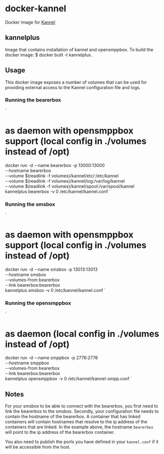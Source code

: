 docker-kannel
=============

Docker image for [Kannel](http://kannel.org/)

## kannelplus
Image that contains installation of kannel and opensmppbox.
To build the docker image:
$ docker built -t kannelplus .

## Usage ##
This docker image exposes a number of volumes that can be used for providing external access to the Kannel configuration file and logs.

### Running the bearerbox ###
`
# as daemon with opensmppbox support (local config in ./volumes instead of /opt)
docker run -d --name bearerbox -p 13000:13000 \
       --hostname bearerbox \
       --volume $(readlink -f volumes)/kannel/etc/:/etc/kannel \
       --volume $(readlink -f volumes)/kannel/log:/var/log/kannel \
       --volume $(readlink -f volumes)/kannel/spool:/var/spool/kannel \
         kannelplus bearerbox -v 0 /etc/kannel/kannel.conf
`

### Running the smsbox ###
`
# as daemon with opensmppbox support (local config in ./volumes instead of /opt)
docker run -d --name smsbox -p 13013:13013 \
       --hostname smsbox \
       --volumes-from bearerbox \
       --link bearerbox:bearerbox \
         kannelplus smsbox -v 0 /etc/kannel/kannel.conf
`

### Running the opensmppbox ###
`
# as daemon (local config in ./volumes instead of /opt)
docker run -d --name smppbox -p 2776:2776 \
       --hostname smppbox \
       --volumes-from bearerbox \
       --link bearerbox:bearerbox \
         kannelplus opensmppbox -v 0 /etc/kannel/kannel-smpp.conf
`


## Notes ##
For your smsbox to be able to connect with the bearerbox, you first need to link the bearerbox to the smsbox. Secondly, your configuration file needs to contain the hostname of the bearerbox. A container that has linked containers will contain hostnames that resolve to the ip address of the containers that are linked. In the example above, the hostname `bearerbox` will point to the ip address of the bearerbox container.

You also need to publish the ports you have defined in your `kannel.conf` if it will be accessible from the host.
